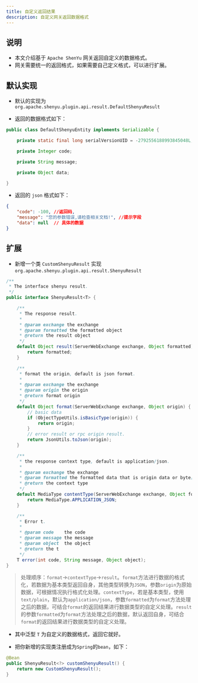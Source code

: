 ```yaml
---
title: 自定义返回结果
description: 自定义网关返回数据格式
---
```


## 说明

* 本文介绍基于 `Apache ShenYu` 网关返回自定义的数据格式。
* 网关需要统一的返回格式，如果需要自己定义格式，可以进行扩展。


## 默认实现

* 默认的实现为 `org.apache.shenyu.plugin.api.result.DefaultShenyuResult`

* 返回的数据格式如下：

```java
public class DefaultShenyuEntity implements Serializable {

    private static final long serialVersionUID = -2792556188993845048L;

    private Integer code;

    private String message;

    private Object data;

}
```

* 返回的 `json` 格式如下：

```json
{
    "code": -100, //返回码,
    "message": "您的参数错误,请检查相关文档!", //提示字段
    "data": null  // 具体的数据
}
```

## 扩展

* 新增一个类 `CustomShenyuResult` 实现 `org.apache.shenyu.plugin.api.result.ShenyuResult`

```java
/**
 * The interface shenyu result.
 */
public interface ShenyuResult<T> {

    /**
     * The response result.
     *
     * @param exchange the exchange
     * @param formatted the formatted object
     * @return the result object
     */
    default Object result(ServerWebExchange exchange, Object formatted) {
        return formatted;
    }

    /**
     * format the origin, default is json format.
     *
     * @param exchange the exchange
     * @param origin the origin
     * @return format origin
     */
    default Object format(ServerWebExchange exchange, Object origin) {
        // basic data
        if (ObjectTypeUtils.isBasicType(origin)) {
            return origin;
        }
        // error result or rpc origin result.
        return JsonUtils.toJson(origin);
    }

    /**
     * the response context type, default is application/json.
     *
     * @param exchange the exchange
     * @param formatted the formatted data that is origin data or byte[] convert string
     * @return the context type
     */
    default MediaType contentType(ServerWebExchange exchange, Object formatted) {
        return MediaType.APPLICATION_JSON;
    }

    /**
     * Error t.
     *
     * @param code    the code
     * @param message the message
     * @param object  the object
     * @return the t
     */
    T error(int code, String message, Object object);
}
```

> 处理顺序：`format`->`contextType`->`result`。`format`方法进行数据的格式化，若数据为基本类型返回自身，其他类型转换为`JSON`，参数`origin`为原始数据，可根据情况执行格式化处理。`contextType`，若是基本类型，使用`text/plain`，默认为`application/json`，参数`formatted`为`format`方法处理之后的数据，可结合`format`的返回结果进行数据类型的自定义处理。`result`的参数`formatted`为`format`方法处理之后的数据，默认返回自身，可结合`format`的返回结果进行数据类型的自定义处理。

* 其中泛型 `T` 为自定义的数据格式，返回它就好。

* 把你新增的实现类注册成为`Spring`的`bean`，如下：

```java
@Bean
public ShenyuResult<?> customShenyuResult() {
    return new CustomShenyuResult();
}
```



